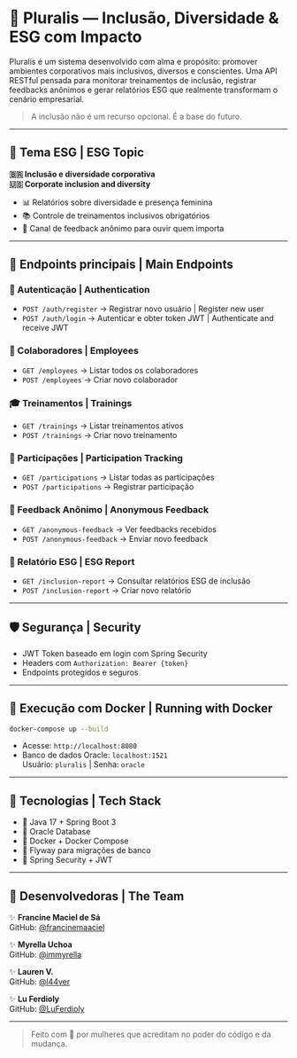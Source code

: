 
# 🌱 Pluralis — Inclusão, Diversidade & ESG com Impacto

Pluralis é um sistema desenvolvido com alma e propósito: promover ambientes corporativos mais inclusivos, diversos e conscientes. Uma API RESTful pensada para monitorar treinamentos de inclusão, registrar feedbacks anônimos e gerar relatórios ESG que realmente transformam o cenário empresarial.

> A inclusão não é um recurso opcional. É a base do futuro.

---

## 📌 Tema ESG | ESG Topic
**🇧🇷 Inclusão e diversidade corporativa**  
**🇺🇸 Corporate inclusion and diversity**

- 📊 Relatórios sobre diversidade e presença feminina
- 📚 Controle de treinamentos inclusivos obrigatórios
- 🧠 Canal de feedback anônimo para ouvir quem importa

---

## 🚀 Endpoints principais | Main Endpoints

### 🔐 Autenticação | Authentication
- `POST /auth/register` → Registrar novo usuário | Register new user
- `POST /auth/login` → Autenticar e obter token JWT | Authenticate and receive JWT

### 👥 Colaboradores | Employees
- `GET /employees` → Listar todos os colaboradores
- `POST /employees` → Criar novo colaborador

### 🎓 Treinamentos | Trainings
- `GET /trainings` → Listar treinamentos ativos
- `POST /trainings` → Criar novo treinamento

### 🏅 Participações | Participation Tracking
- `GET /participations` → Listar todas as participações
- `POST /participations` → Registrar participação

### 💌 Feedback Anônimo | Anonymous Feedback
- `GET /anonymous-feedback` → Ver feedbacks recebidos
- `POST /anonymous-feedback` → Enviar novo feedback

### 📄 Relatório ESG | ESG Report
- `GET /inclusion-report` → Consultar relatórios ESG de inclusão
- `POST /inclusion-report` → Criar novo relatório

---

## 🛡️ Segurança | Security
- JWT Token baseado em login com Spring Security
- Headers com `Authorization: Bearer {token}`
- Endpoints protegidos e seguros

---

## 🐳 Execução com Docker | Running with Docker

```bash
docker-compose up --build
```

- Acesse: `http://localhost:8080`
- Banco de dados Oracle: `localhost:1521`  
  Usuário: `pluralis` | Senha: `oracle`

---

## 🧠 Tecnologias | Tech Stack
- 💛 Java 17 + Spring Boot 3
- 🐬 Oracle Database
- 🐳 Docker + Docker Compose
- 💾 Flyway para migrações de banco
- 🔐 Spring Security + JWT

---

## 💫 Desenvolvedoras | The Team

✨ **Francine Maciel de Sá**  
GitHub: [@francinemaaciel](https://github.com/francinemaaciel)  

✨ **Myrella Uchoa**  
GitHub: [@immyrella](https://github.com/immyrella)  

✨ **Lauren V.**  
GitHub: [@l44ver](https://github.com/l44ver)  

✨ **Lu Ferdioly**  
GitHub: [@LuFerdioly](https://github.com/LuFerdioly)  

---

> Feito com 💚 por mulheres que acreditam no poder do código e da mudança.

